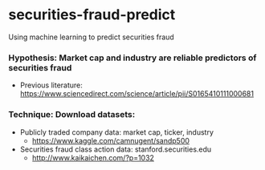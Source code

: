 # securities-fraud-predict
Using machine learning to predict securities fraud

### Hypothesis: Market cap and industry are reliable predictors of securities fraud
* Previous literature: https://www.sciencedirect.com/science/article/pii/S0165410111000681

### Technique: Download datasets:
* Publicly traded company data: market cap, ticker, industry
  * https://www.kaggle.com/camnugent/sandp500
* Securities fraud class action data: stanford.securities.edu
  * http://www.kaikaichen.com/?p=1032
